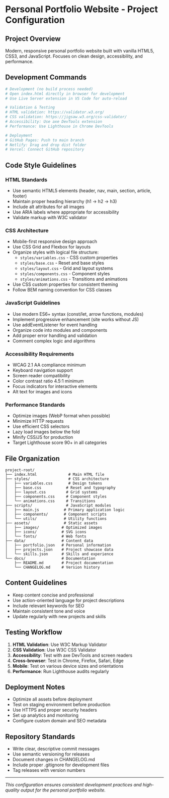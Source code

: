 # Personal Portfolio Website - Project Configuration

## Project Overview
Modern, responsive personal portfolio website built with vanilla HTML5, CSS3, and JavaScript. Focuses on clean design, accessibility, and performance.

## Development Commands
```bash
# Development (no build process needed)
# Open index.html directly in browser for development
# Use Live Server extension in VS Code for auto-reload

# Validation & Testing
# HTML validation: https://validator.w3.org/
# CSS validation: https://jigsaw.w3.org/css-validator/
# Accessibility: Use axe DevTools extension
# Performance: Use Lighthouse in Chrome DevTools

# Deployment
# GitHub Pages: Push to main branch
# Netlify: Drag and drop dist folder
# Vercel: Connect GitHub repository
```

## Code Style Guidelines

### HTML Standards
- Use semantic HTML5 elements (header, nav, main, section, article, footer)
- Maintain proper heading hierarchy (h1 → h2 → h3)
- Include alt attributes for all images
- Use ARIA labels where appropriate for accessibility
- Validate markup with W3C validator

### CSS Architecture
- Mobile-first responsive design approach
- Use CSS Grid and Flexbox for layouts
- Organize styles with logical file structure:
  - `styles/variables.css` - CSS custom properties
  - `styles/base.css` - Reset and base styles
  - `styles/layout.css` - Grid and layout systems
  - `styles/components.css` - Component styles
  - `styles/animations.css` - Transitions and animations
- Use CSS custom properties for consistent theming
- Follow BEM naming convention for CSS classes

### JavaScript Guidelines
- Use modern ES6+ syntax (const/let, arrow functions, modules)
- Implement progressive enhancement (site works without JS)
- Use addEventListener for event handling
- Organize code into modules and components
- Add proper error handling and validation
- Comment complex logic and algorithms

### Accessibility Requirements
- WCAG 2.1 AA compliance minimum
- Keyboard navigation support
- Screen reader compatibility
- Color contrast ratio 4.5:1 minimum
- Focus indicators for interactive elements
- Alt text for images and icons

### Performance Standards
- Optimize images (WebP format when possible)
- Minimize HTTP requests
- Use efficient CSS selectors
- Lazy load images below the fold
- Minify CSS/JS for production
- Target Lighthouse score 90+ in all categories

## File Organization
```
project-root/
├── index.html              # Main HTML file
├── styles/                 # CSS architecture
│   ├── variables.css       # Design tokens
│   ├── base.css           # Reset and typography
│   ├── layout.css         # Grid systems
│   ├── components.css     # Component styles
│   └── animations.css     # Transitions
├── scripts/               # JavaScript modules
│   ├── main.js           # Primary application logic
│   ├── components/       # Component scripts
│   └── utils/            # Utility functions
├── assets/               # Static assets
│   ├── images/          # Optimized images
│   ├── icons/           # SVG icons
│   └── fonts/           # Web fonts
├── data/                # Content data
│   ├── portfolio.json   # Personal information
│   ├── projects.json    # Project showcase data
│   └── skills.json      # Skills and experience
└── docs/                # Documentation
    ├── README.md        # Project documentation
    └── CHANGELOG.md     # Version history
```

## Content Guidelines
- Keep content concise and professional
- Use action-oriented language for project descriptions
- Include relevant keywords for SEO
- Maintain consistent tone and voice
- Update regularly with new projects and skills

## Testing Workflow
1. **HTML Validation**: Use W3C Markup Validator
2. **CSS Validation**: Use W3C CSS Validator  
3. **Accessibility**: Test with axe DevTools and screen readers
4. **Cross-browser**: Test in Chrome, Firefox, Safari, Edge
5. **Mobile**: Test on various device sizes and orientations
6. **Performance**: Run Lighthouse audits regularly

## Deployment Notes
- Optimize all assets before deployment
- Test on staging environment before production
- Use HTTPS and proper security headers
- Set up analytics and monitoring
- Configure custom domain and SEO metadata

## Repository Standards
- Write clear, descriptive commit messages
- Use semantic versioning for releases
- Document changes in CHANGELOG.md
- Include proper .gitignore for development files
- Tag releases with version numbers

---

*This configuration ensures consistent development practices and high-quality output for the personal portfolio website.*